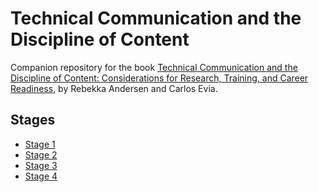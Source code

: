 # Technical Communication and the Discipline of Content


Companion repository for the book [Technical Communication and the Discipline of Content: Considerations for Research, Training, and Career Readiness](https://www.routledge.com/Technical-Communication-and-the-Discipline-of-Content-Considerations-for-Research-Training-and-Career-Readiness/Andersen-Evia/p/book/9781032588469), by Rebekka Andersen and Carlos Evia.

## Stages

- [Stage 1](stage1/overview.md)
- [Stage 2](stage1/overview.md)
- [Stage 3](stage1/overview.md)
- [Stage 4](stage1/overview.md)
